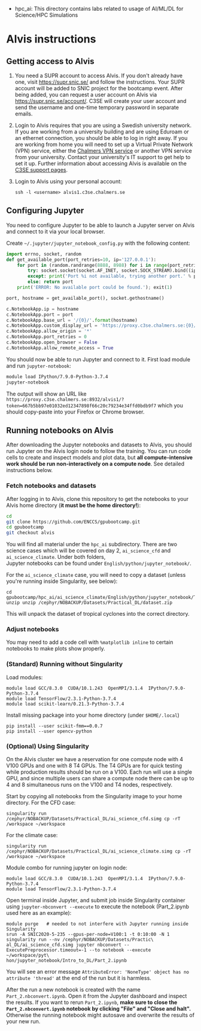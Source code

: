 * hpc_ai: This directory contains labs related to usage of AI/ML/DL for Science/HPC Simulations

# Alvis instructions

## Getting access to Alvis

1. You need a SUPR account to access Alvis. If you don't already have one, visit https://supr.snic.se/ 
   and follow the instructions. Your SUPR account will be added to SNIC project for the bootcamp event. 
   After being added, you can request a user account on Alvis via https://supr.snic.se/account/.
   C3SE will create your user account and send the username and one-time temporary password in 
   separate emails.

2. Login to Alvis requires that you are using a Swedish university network. If you are working from a 
   university building and are using Eduroam or an ethernet connection, you should be able to log in 
   right away. If you are working from home you will need to set up a Virtual Private Network (VPN) 
   service, either the 
   [Chalmers VPN service](https://it.portal.chalmers.se/itportal/NonCDAWindows/NonCDAWindows#remote) 
   or another VPN service from your university. 
   Contact your university's IT support to get help to set it up. 
   Further information about accessing Alvis is available on the 
   [C3SE support pages](https://www.c3se.chalmers.se/documentation/connecting/).

3. Login to Alvis using your personal account:
   ``` 
   ssh -l <username> alvis1.c3se.chalmers.se
   ```

## Configuring Jupyter

You need to configure Jupyter to be able to launch a Jupyter server on Alvis 
and connect to it via your local browser.

Create `~/.jupyter/jupyter_notebook_config.py` with the following content:

```python
import errno, socket, random
def get_available_port(port_retries=10, ip='127.0.0.1'):
    for port in (random.randrange(8888, 8988) for i in range(port_retries)):
        try: socket.socket(socket.AF_INET, socket.SOCK_STREAM).bind((ip, port))
        except: print('Port %i not available, trying another port.' % port)
        else: return port
    print('ERROR: No available port could be found.'); exit(1)

port, hostname = get_available_port(), socket.gethostname()

c.NotebookApp.ip = hostname
c.NotebookApp.port = port
c.NotebookApp.base_url = '/{0}/'.format(hostname)
c.NotebookApp.custom_display_url = 'https://proxy.c3se.chalmers.se:{0}/{1}/'.format(port, hostname)
c.NotebookApp.allow_origin = '*'
c.NotebookApp.port_retries = 0
c.NotebookApp.open_browser = False
c.NotebookApp.allow_remote_access = True
```

You should now be able to run Jupyter and connect to it. First load module 
and run `jupyter-notebook`:

```bash
module load IPython/7.9.0-Python-3.7.4
jupyter-notebook
```

The output will show an URL like 
`https://proxy.c3se.chalmers.se:8932/alvis1/?token=667b5bb97e01032ed12347898f66c20c79234e34ffd0bdb9f7`
which you should copy-paste into your Firefox or Chrome browser. 

## Running notebooks on Alvis

After downloading the Jupyter notebooks and datasets to Alvis, 
you should run Jupyter on the Alvis login node to follow the training. You can run code cells 
to create and inspect models and plot data, but **all compute-intensive work should be run 
non-interactively on a compute node**. See detailed instructions below.

### Fetch notebooks and datasets

After logging in to Alvis, clone this repository to get the notebooks to 
your Alvis home directory (**it must be the home directory!**):
```bash
cd
git clone https://github.com/ENCCS/gpubootcamp.git
cd gpubootcamp
git checkout alvis
```

You will find all material under the `hpc_ai` subdirectory. There are 
two science cases which will be covered on day 2, 
`ai_science_cfd` and `ai_science_climate`. Under both folders,  
Jupyter notebooks can be found under `English/python/jupyter_notebook/`.

For the `ai_science_climate` case, you will need to copy a dataset 
(unless you're running inside Singularity, see below):
```
cd gpubootcamp/hpc_ai/ai_science_climate/English/python/jupyter_notebook/Tropical_Cyclone_Intensity_Estimation
unzip unzip /cephyr/NOBACKUP/Datasets/Practical_DL/dataset.zip
```
This will unpack the dataset of tropical cyclones into the correct directory.

### Adjust notebooks

You may need to add a code cell with `%matplotlib inline` to certain notebooks
to make plots show properly.

### (Standard) Running without Singularity

Load modules:
```
module load GCC/8.3.0  CUDA/10.1.243  OpenMPI/3.1.4  IPython/7.9.0-Python-3.7.4
module load TensorFlow/2.3.1-Python-3.7.4
module load scikit-learn/0.21.3-Python-3.7.4
```

Install missing package into your home directory (under `$HOME/.local`)
```
pip install --user scikit-fmm==0.0.7
pip install --user opencv-python
```

### (Optional) Using Singularity

On the Alvis cluster we have a reservation for one compute node with 4 V100 GPUs and
one with 8 T4 GPUs. The T4 GPUs are for quick testing while production results
should be run on a V100. Each run will use a single GPU, and since multiple users can
share a compute node there can be up to 4 and 8 simultaneous runs on the V100 and T4 nodes,
respectively.

Start by copying all notebooks from the Singularity image to your home directory.
For the CFD case:
```
singularity run /cephyr/NOBACKUP/Datasets/Practical_DL/ai_science_cfd.simg cp -rT /workspace ~/workspace
```
For the climate case:
```
singularity run /cephyr/NOBACKUP/Datasets/Practical_DL/ai_science_climate.simg cp -rT /workspace ~/workspace
```

Module combo for running jupyter on login node:

```
module load GCC/8.3.0  CUDA/10.1.243  OpenMPI/3.1.4  IPython/7.9.0-Python-3.7.4
module load TensorFlow/2.3.1-Python-3.7.4
```

Open terminal inside Jupyter, and submit job inside Singularity container using
`jupyter-nbconvert --execute` to execute the notebook (Part_2.ipynb used here as an example):

```
module purge   # needed to not interfere with Jupyter running inside Singularity
srun -A SNIC2020-5-235 --gpus-per-node=V100:1 -t 0:10:00 -N 1 singularity run --nv /cephyr/NOBACKUP/Datasets/Practic\
al_DL/ai_science_cfd.simg jupyter nbconvert --ExecutePreprocessor.timeout=-1 --to notebook --execute ~/workspace/pyt\
hon/jupyter_notebook/Intro_to_DL/Part_2.ipynb
```
You will see an error message `AttributeError: 'NoneType' object has no attribute 'thread'` at the end of
the run but it is harmless.

After the run a new notebook is created with the name `Part_2.nbconvert.ipynb`. Open it
from the Jupyter dashboard and inspect the results. If you want to rerun `Part_2.ipynb`,
**make sure to close the `Part_2.nbconvert.ipynb` notebook by clicking "File" and "Close and halt".**
Otherwise the running notebook might autosave and overwrite the results of your new run.

